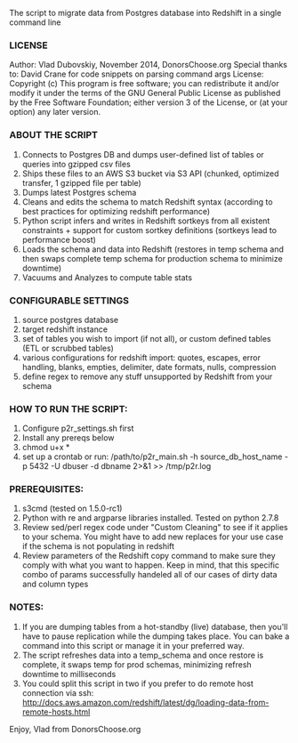 The script to migrate data from Postgres database into Redshift in a single command line

### LICENSE
Author: Vlad Dubovskiy, November 2014, DonorsChoose.org
Special thanks to: David Crane for code snippets on parsing command args
License: Copyright (c) This program is free software; you can redistribute it and/or modify it under the terms of the GNU General Public License as published by the Free Software Foundation; either version 3 of the License, or (at your option) any later version.

### ABOUT THE SCRIPT

1. Connects to Postgres DB and dumps user-defined list of tables or queries into gzipped csv files
2. Ships these files to an AWS S3 bucket via S3 API (chunked, optimized transfer, 1 gzipped file per table)
3. Dumps latest Postgres schema
4. Cleans and edits the schema to match Redshift syntax (according to best practices for optimizing redshift performance)
5. Python script infers and writes in Redshift sortkeys from all existent constraints + support for custom sortkey definitions (sortkeys lead to performance boost)
6. Loads the schema and data into Redshift (restores in temp schema and then swaps complete temp schema for production schema to minimize downtime)
7. Vacuums and Analyzes to compute table stats

### CONFIGURABLE SETTINGS

1. source postgres database
2. target redshift instance
3. set of tables you wish to import (if not all), or custom defined tables (ETL or scrubbed tables)
4. various configurations for redshift import: quotes, escapes, error handling, blanks, empties, delimiter, date formats, nulls, compression
5. define regex to remove any stuff unsupported by Redshift from your schema

### HOW TO RUN THE SCRIPT:

1. Configure p2r_settings.sh first
2. Install any prereqs below
3. chmod u+x *
4. set up a crontab or run: /path/to/p2r_main.sh -h source_db_host_name -p 5432 -U dbuser -d dbname 2>&1 >> /tmp/p2r.log

### PREREQUISITES: 

1. s3cmd (tested on 1.5.0-rc1)
2. Python with re and argparse libraries installed. Tested on python 2.7.8
3. Review sed/perl regex code under "Custom Cleaning" to see if it applies to your schema. You might have to add new replaces for your use case if the schema is not populating in redshift
4. Review parameters of the Redshift copy command to make sure they comply with what you want to happen. Keep in mind, that this specific combo of params successfully handeled all of our cases of dirty data and column types
  
### NOTES:

1. If you are dumping tables from a hot-standby (live) database, then you'll have to pause replication while the dumping takes place. You can bake a command into this script or manage it in your preferred way.
2. The script refreshes data into a temp_schema and once restore is complete, it swaps temp for prod schemas, minimizing refresh downtime to milliseconds
3. You could split this script in two if you prefer to do remote host connection via ssh: http://docs.aws.amazon.com/redshift/latest/dg/loading-data-from-remote-hosts.html

Enjoy,
Vlad from DonorsChoose.org